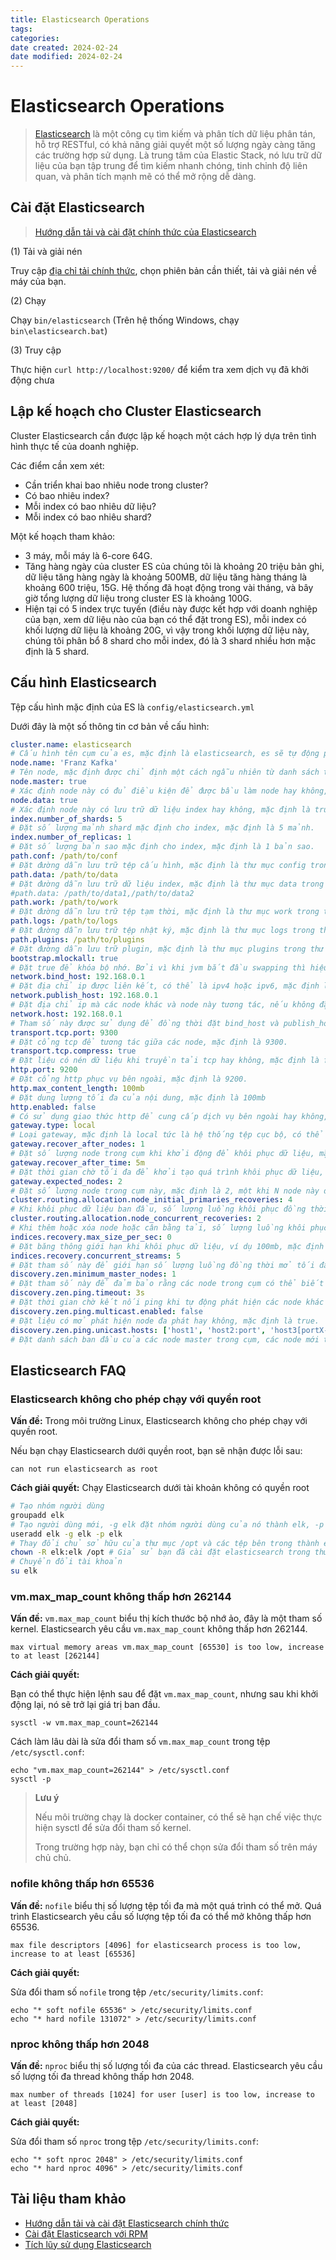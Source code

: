 ```yaml
---
title: Elasticsearch Operations
tags: 
categories: 
date created: 2024-02-24
date modified: 2024-02-24
---
```


# Elasticsearch Operations

> [Elasticsearch](https://github.com/elastic/elasticsearch) là một công cụ tìm kiếm và phân tích dữ liệu phân tán, hỗ trợ RESTful, có khả năng giải quyết một số lượng ngày càng tăng các trường hợp sử dụng. Là trung tâm của Elastic Stack, nó lưu trữ dữ liệu của bạn tập trung để tìm kiếm nhanh chóng, tinh chỉnh độ liên quan, và phân tích mạnh mẽ có thể mở rộng dễ dàng.

## Cài đặt Elasticsearch

> [Hướng dẫn tải và cài đặt chính thức của Elasticsearch](https://www.elastic.co/cn/downloads/elasticsearch)

(1) Tải và giải nén

Truy cập [địa chỉ tải chính thức](https://www.elastic.co/cn/downloads/elasticsearch), chọn phiên bản cần thiết, tải và giải nén về máy của bạn.

(2) Chạy

Chạy `bin/elasticsearch` (Trên hệ thống Windows, chạy `bin\elasticsearch.bat`)

(3) Truy cập

Thực hiện `curl http://localhost:9200/` để kiểm tra xem dịch vụ đã khởi động chưa

## Lập kế hoạch cho Cluster Elasticsearch

Cluster Elasticsearch cần được lập kế hoạch một cách hợp lý dựa trên tình hình thực tế của doanh nghiệp.

Các điểm cần xem xét:

- Cần triển khai bao nhiêu node trong cluster?
- Có bao nhiêu index?
- Mỗi index có bao nhiêu dữ liệu?
- Mỗi index có bao nhiêu shard?

Một kế hoạch tham khảo:

- 3 máy, mỗi máy là 6-core 64G.
- Tăng hàng ngày của cluster ES của chúng tôi là khoảng 20 triệu bản ghi, dữ liệu tăng hàng ngày là khoảng 500MB, dữ liệu tăng hàng tháng là khoảng 600 triệu, 15G. Hệ thống đã hoạt động trong vài tháng, và bây giờ tổng lượng dữ liệu trong cluster ES là khoảng 100G.
- Hiện tại có 5 index trực tuyến (điều này được kết hợp với doanh nghiệp của bạn, xem dữ liệu nào của bạn có thể đặt trong ES), mỗi index có khối lượng dữ liệu là khoảng 20G, vì vậy trong khối lượng dữ liệu này, chúng tôi phân bổ 8 shard cho mỗi index, đó là 3 shard nhiều hơn mặc định là 5 shard.

## Cấu hình Elasticsearch

Tệp cấu hình mặc định của ES là `config/elasticsearch.yml`

Dưới đây là một số thông tin cơ bản về cấu hình:

```yml
cluster.name: elasticsearch
# Cấu hình tên cụm của es, mặc định là elasticsearch, es sẽ tự động phát hiện es trong cùng một shard mạng, nếu có nhiều cụm trong cùng một shard mạng, thuộc tính này có thể được sử dụng để phân biệt các cụm khác nhau.
node.name: 'Franz Kafka'
# Tên node, mặc định được chỉ định một cách ngẫu nhiên từ danh sách tên, danh sách này nằm trong tệp name.txt trong thư mục cấu hình trong gói jar es, trong đó có nhiều tên thú vị được thêm bởi các tác giả.
node.master: true
# Xác định node này có đủ điều kiện để được bầu làm node hay không, mặc định là true, es mặc định là máy đầu tiên trong cụm là master, nếu máy này bị treo thì sẽ bầu lại master.
node.data: true
# Xác định node này có lưu trữ dữ liệu index hay không, mặc định là true.
index.number_of_shards: 5
# Đặt số lượng mảnh shard mặc định cho index, mặc định là 5 mảnh.
index.number_of_replicas: 1
# Đặt số lượng bản sao mặc định cho index, mặc định là 1 bản sao.
path.conf: /path/to/conf
# Đặt đường dẫn lưu trữ tệp cấu hình, mặc định là thư mục config trong thư mục gốc es.
path.data: /path/to/data
# Đặt đường dẫn lưu trữ dữ liệu index, mặc định là thư mục data trong thư mục gốc es, có thể đặt nhiều đường dẫn lưu trữ, phân cách bằng dấu phẩy, ví dụ:
#path.data: /path/to/data1,/path/to/data2
path.work: /path/to/work
# Đặt đường dẫn lưu trữ tệp tạm thời, mặc định là thư mục work trong thư mục gốc es.
path.logs: /path/to/logs
# Đặt đường dẫn lưu trữ tệp nhật ký, mặc định là thư mục logs trong thư mục gốc es
path.plugins: /path/to/plugins
# Đặt đường dẫn lưu trữ plugin, mặc định là thư mục plugins trong thư mục gốc es
bootstrap.mlockall: true
# Đặt true để khóa bộ nhớ. Bởi vì khi jvm bắt đầu swapping thì hiệu suất của es sẽ giảm, vì vậy để đảm bảo nó không swap, bạn có thể đặt hai biến môi trường ES_MIN_MEM và ES_MAX_MEM thành cùng một giá trị, và đảm bảo máy có đủ bộ nhớ để phân bổ cho es. Đồng thời, bạn cũng phải cho phép tiến trình elasticsearch có thể khóa bộ nhớ, trên linux bạn có thể sử dụng lệnh `ulimit -l unlimited`.
network.bind_host: 192.168.0.1
# Đặt địa chỉ ip được liên kết, có thể là ipv4 hoặc ipv6, mặc định là 0.0.0.0.
network.publish_host: 192.168.0.1
# Đặt địa chỉ ip mà các node khác và node này tương tác, nếu không đặt nó sẽ tự động xác định, giá trị phải là một địa chỉ ip thực sự.
network.host: 192.168.0.1
# Tham số này được sử dụng để đồng thời đặt bind_host và publish_host ở trên.
transport.tcp.port: 9300
# Đặt cổng tcp để tương tác giữa các node, mặc định là 9300.
transport.tcp.compress: true
# Đặt liệu có nén dữ liệu khi truyền tải tcp hay không, mặc định là false, không nén.
http.port: 9200
# Đặt cổng http phục vụ bên ngoài, mặc định là 9200.
http.max_content_length: 100mb
# Đặt dung lượng tối đa của nội dung, mặc định là 100mb
http.enabled: false
# Có sử dụng giao thức http để cung cấp dịch vụ bên ngoài hay không, mặc định là true, được mở.
gateway.type: local
# Loại gateway, mặc định là local tức là hệ thống tệp cục bộ, có thể đặt là hệ thống tệp cục bộ, hệ thống tệp phân tán, HDFS của hadoop, và máy chủ s3 của amazon, cách đặt hệ thống tệp khác sẽ được nói chi tiết vào lần sau.
gateway.recover_after_nodes: 1
# Đặt số lượng node trong cụm khi khởi động để khôi phục dữ liệu, mặc định là 1.
gateway.recover_after_time: 5m
# Đặt thời gian chờ tối đa để khởi tạo quá trình khôi phục dữ liệu, mặc định là 5 phút.
gateway.expected_nodes: 2
# Đặt số lượng node trong cụm này, mặc định là 2, một khi N node này được khởi động, quá trình khôi phục dữ liệu sẽ được bắt đầu ngay lập tức.
cluster.routing.allocation.node_initial_primaries_recoveries: 4
# Khi khôi phục dữ liệu ban đầu, số lượng luồng khôi phục đồng thời, mặc định là 4.
cluster.routing.allocation.node_concurrent_recoveries: 2
# Khi thêm hoặc xóa node hoặc cân bằng tải, số lượng luồng khôi phục đồng thời, mặc định là 2.
indices.recovery.max_size_per_sec: 0
# Đặt băng thông giới hạn khi khôi phục dữ liệu, ví dụ 100mb, mặc định là 0, tức không giới hạn.
indices.recovery.concurrent_streams: 5
# Đặt tham số này để giới hạn số lượng luồng đồng thời mở tối đa khi khôi phục dữ liệu từ các mảnh khác, mặc định là 5.
discovery.zen.minimum_master_nodes: 1
# Đặt tham số này để đảm bảo rằng các node trong cụm có thể biết được số lượng tối thiểu N node khác có đủ điều kiện làm master. Mặc định là 1, đối với cụm lớn, có thể đặt giá trị lớn hơn một chút (2-4)
discovery.zen.ping.timeout: 3s
# Đặt thời gian chờ kết nối ping khi tự động phát hiện các node khác trong cụm, mặc định là 3 giây, đối với môi trường mạng kém, có thể đặt giá trị cao hơn để ngăn chặn lỗi khi phát hiện tự động.
discovery.zen.ping.multicast.enabled: false
# Đặt liệu có mở phát hiện node đa phát hay không, mặc định là true.
discovery.zen.ping.unicast.hosts: ['host1', 'host2:port', 'host3[portX-portY]']
# Đặt danh sách ban đầu của các node master trong cụm, các node mới tham gia cụm có thể được phát hiện tự động thông qua các node này.
```

## Elasticsearch FAQ

### Elasticsearch không cho phép chạy với quyền root

**Vấn đề:** Trong môi trường Linux, Elasticsearch không cho phép chạy với quyền root.

Nếu bạn chạy Elasticsearch dưới quyền root, bạn sẽ nhận được lỗi sau:

```
can not run elasticsearch as root
```

**Cách giải quyết:** Chạy Elasticsearch dưới tài khoản không có quyền root

```bash
# Tạo nhóm người dùng
groupadd elk
# Tạo người dùng mới, -g elk đặt nhóm người dùng của nó thành elk, -p elk đặt mật khẩu của nó thành elk
useradd elk -g elk -p elk
# Thay đổi chủ sở hữu của thư mục /opt và các tệp bên trong thành elk:elk
chown -R elk:elk /opt # Giả sử bạn đã cài đặt elasticsearch trong thư mục opt
# Chuyển đổi tài khoản
su elk
```

### vm.max_map_count không thấp hơn 262144

**Vấn đề:** `vm.max_map_count` biểu thị kích thước bộ nhớ ảo, đây là một tham số kernel. Elasticsearch yêu cầu `vm.max_map_count` không thấp hơn 262144.

```
max virtual memory areas vm.max_map_count [65530] is too low, increase to at least [262144]
```

**Cách giải quyết:**

Bạn có thể thực hiện lệnh sau để đặt `vm.max_map_count`, nhưng sau khi khởi động lại, nó sẽ trở lại giá trị ban đầu.

```
sysctl -w vm.max_map_count=262144
```

Cách làm lâu dài là sửa đổi tham số `vm.max_map_count` trong tệp `/etc/sysctl.conf`:

```
echo "vm.max_map_count=262144" > /etc/sysctl.conf
sysctl -p
```

> **Lưu ý**
>
> Nếu môi trường chạy là docker container, có thể sẽ hạn chế việc thực hiện sysctl để sửa đổi tham số kernel.
>
> Trong trường hợp này, bạn chỉ có thể chọn sửa đổi tham số trên máy chủ chủ.

### nofile không thấp hơn 65536

**Vấn đề:** `nofile` biểu thị số lượng tệp tối đa mà một quá trình có thể mở. Quá trình Elasticsearch yêu cầu số lượng tệp tối đa có thể mở không thấp hơn 65536.

```
max file descriptors [4096] for elasticsearch process is too low, increase to at least [65536]
```

**Cách giải quyết:**

Sửa đổi tham số `nofile` trong tệp `/etc/security/limits.conf`:

```
echo "* soft nofile 65536" > /etc/security/limits.conf
echo "* hard nofile 131072" > /etc/security/limits.conf
```

### nproc không thấp hơn 2048

**Vấn đề:** `nproc` biểu thị số lượng tối đa của các thread. Elasticsearch yêu cầu số lượng tối đa thread không thấp hơn 2048.

```
max number of threads [1024] for user [user] is too low, increase to at least [2048]
```

**Cách giải quyết:**

Sửa đổi tham số `nproc` trong tệp `/etc/security/limits.conf`:

```
echo "* soft nproc 2048" > /etc/security/limits.conf
echo "* hard nproc 4096" > /etc/security/limits.conf
```

## Tài liệu tham khảo

- [Hướng dẫn tải và cài đặt Elasticsearch chính thức](https://www.elastic.co/cn/downloads/elasticsearch)
- [Cài đặt Elasticsearch với RPM](https://www.elastic.co/guide/en/elasticsearch/reference/current/rpm.html#rpm)
- [Tích lũy sử dụng Elasticsearch](http://siye1982.github.io/2015/09/17/es-optimize/)
